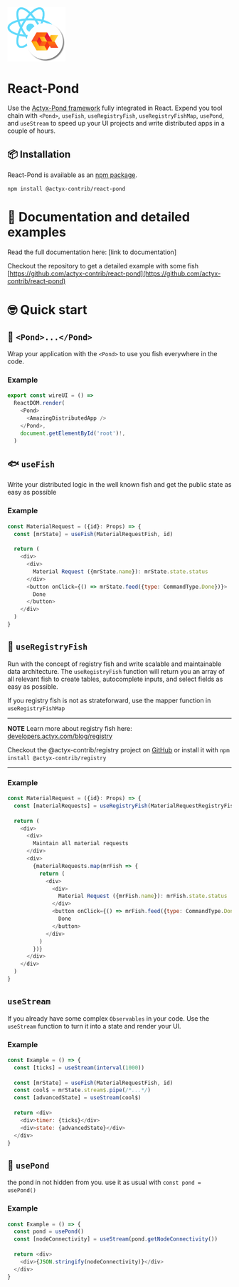 <img width="130px" src="./icon.png">

# React-Pond

Use the [Actyx-Pond framework](https://developer.actyx.com/docs/pond/getting-started/) fully integrated in React. Expend you tool chain with `<Pond>`, `useFish`, `useRegistryFish`, `useRegistryFishMap`, `usePond`, and `useStream` to speed up your UI projects and write distributed apps in a couple of hours.  

## 📦 Installation

React-Pond is available as an [npm package](https://www.npmjs.com/package/@actyx-contrib/react-pond).

```shell
npm install @actyx-contrib/react-pond
```

# 📖  Documentation and detailed examples

Read the full documentation here: [link to documentation]

Checkout the repository to get a detailed example with some fish [https://github.com/actyx-contrib/react-pond](https://github.com/actyx-contrib/react-pond)

# 🤓 Quick start

## 🌊 `<Pond>...</Pond>`

Wrap your application with the `<Pond>` to use you fish everywhere in the code.

### Example

```js
export const wireUI = () =>
  ReactDOM.render(
    <Pond>
      <AmazingDistributedApp />
    </Pond>,
    document.getElementById('root')!,
  )
```

## 🐟 `useFish`

Write your distributed logic in the well known fish and get the public state as easy as possible

### Example

```js
const MaterialRequest = ({id}: Props) => {
  const [mrState] = useFish(MaterialRequestFish, id)

  return (
    <div>
      <div>
        Material Request ({mrState.name}): mrState.state.status
      </div>
      <button onClick={() => mrState.feed({type: CommandType.Done})}>
        Done
      </button>
    </div>
  )
}
```

## 🎏 `useRegistryFish`

Run with the concept of registry fish and write scalable and maintainable data architecture. The `useRegistryFish` function will return you an array of all relevant fish to create tables, autocomplete inputs, and select fields as easy as possible.

If you registry fish is not as strateforward, use the mapper function in `useRegistryFishMap`

---
**NOTE**
Learn more about registry fish here: [developers.actyx.com/blog/registry]() 

Checkout the @actyx-contrib/registry project on [GitHub](https://github.com/actyx-contrib/registry) or install it with `npm install @actyx-contrib/registry`

---

### Example

```js
const MaterialRequest = ({id}: Props) => {
  const [materialRequests] = useRegistryFish(MaterialRequestRegistryFish, MaterialRequestFish)

  return (
    <div>
      <div>
        Maintain all material requests
      </div>
      <div>
        {materialRequests.map(mrFish => {
          return (
            <div>
              <div>
                Material Request ({mrFish.name}): mrFish.state.status
              </div>
              <button onClick={() => mrFish.feed({type: CommandType.Done})}>
                Done
              </button>
            </div>
          )
        })}
      </div>
    </div>
  )
}
```

## `useStream`

If you already have some complex `Observables` in your code. Use the `useStream` function to turn it into a state and render your UI.

### Example

```js
const Example = () => {
  const [ticks] = useStream(interval(1000))

  const [mrState] = useFish(MaterialRequestFish, id)
  const cool$ = mrState.stream$.pipe(/*...*/)
  const [advancedState] = useStream(cool$)

  return <div>
    <div>timer: {ticks}</div>
    <div>state: {advancedState}</div>
  </div>
}
```

## 🌊 `usePond`

the pond in not hidden from you. use it as usual with `const pond = usePond()`

### Example

```js
const Example = () => {
  const pond = usePond()
  const [nodeConnectivity] = useStream(pond.getNodeConnectivity())

  return <div>
    <div>{JSON.stringify(nodeConnectivity)}</div>
  </div>
}
```
